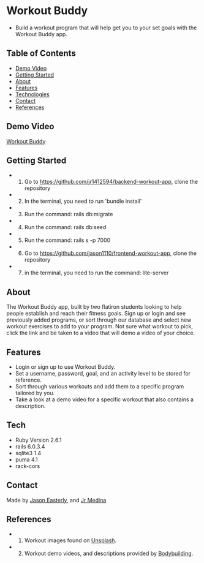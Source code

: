 
# Workout Buddy

* Build a workout program that will help get you to your set goals with the Workout Buddy app.

## Table of Contents

* [Demo Video](#demo_video)
* [Getting Started](#getting_started)
* [About](#about)                 
* [Features](#features)
* [Technologies](#technilogies)
* [Contact](#contact)
* [References](#references)

## Demo Video

[Workout Buddy](https://www.loom.com/share/494a7a707dd94e7bbee160702bbe4fa6?from_recorder=1)

## Getting Started
* 1. Go to https://github.com/jr1412594/backend-workout-app, clone the repository
* 2. In the terminal, you need to run 'bundle install'
* 3. Run the command: rails db:migrate
* 4. Run the command: rails db:seed
* 5. Run the command: rails s -p 7000
* 6. Go to https://github.com/jason1110/frontend-workout-app, clone the repository
* 7. in the terminal, you need to run the command: lite-server


## About

The Workout Buddy app, built by two flatiron students looking to help people establish and reach their fitness goals.  Sign up or login and see previously added programs, or sort through our database and select new workout exercises to add to your program.  Not sure what workout to pick, click the link and be taken to a video that will demo a video of your choice.

## Features

* Login or sign up to use Workout Buddy.
* Set a username, password, goal, and an activity level to be stored for reference.
* Sort through various workouts and add them to a specific program tailored by you.
* Take a look at a demo video for a specific workout that also contains a description.

## Tech
* Ruby Version 2.6.1
* rails 6.0.3.4
* sqlite3 1.4
* puma 4.1
* rack-cors

## Contact

Made by [Jason Easterly](https://www.linkedin.com/in/jason-e-72522990/), and [Jr Medina](https://www.linkedin.com/in/jrmedina1412/)

## References

* 1. Workout images found on [Unsplash](https://unsplash.com/).
* 2. Workout demo videos, and descriptions provided by [Bodybuilding](https://www.bodybuilding.com/). 



